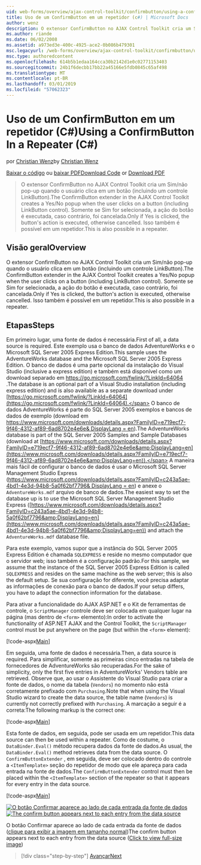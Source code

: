 ```yaml
---
uid: web-forms/overview/ajax-control-toolkit/confirmbutton/using-a-confirmbutton-in-a-repeater-cs
title: Uso de um ConfirmButton em um repetidor (c#) | Microsoft Docs
author: wenz
description: O extensor ConfirmButton no AJAX Control Toolkit cria um Sim/não pop-up quando o usuário clica em um botão (incluindo um controle LinkButton). Somente se Sim for...
ms.author: riande
ms.date: 06/02/2008
ms.assetid: a973ed3e-400c-4925-ace2-0b086b479301
msc.legacyurl: /web-forms/overview/ajax-control-toolkit/confirmbutton/using-a-confirmbutton-in-a-repeater-cs
msc.type: authoredcontent
ms.openlocfilehash: 614b5b1edaa164cca30b2142d1e0c02771153403
ms.sourcegitcommit: 24b1f6decbb17bb22a45166e5fdb0845c65af498
ms.translationtype: MT
ms.contentlocale: pt-BR
ms.lasthandoff: 03/01/2019
ms.locfileid: "57062323"
---
```

<a name="using-a-confirmbutton-in-a-repeater-c"></a><span data-ttu-id="5139c-104">Uso de um ConfirmButton em um repetidor (C#)</span><span class="sxs-lookup"><span data-stu-id="5139c-104">Using a ConfirmButton In a Repeater (C#)</span></span>
====================
<span data-ttu-id="5139c-105">por [Christian Wenz](https://github.com/wenz)</span><span class="sxs-lookup"><span data-stu-id="5139c-105">by [Christian Wenz](https://github.com/wenz)</span></span>

<span data-ttu-id="5139c-106">[Baixar o código](http://download.microsoft.com/download/8/6/d/86dea6c6-bb92-4fa6-aa14-f8c0f82100f5/ConfirmButton1.cs.zip) ou [baixar PDF](http://download.microsoft.com/download/b/6/a/b6ae89ee-df69-4c87-9bfb-ad1eb2b23373/confirmbutton1CS.pdf)</span><span class="sxs-lookup"><span data-stu-id="5139c-106">[Download Code](http://download.microsoft.com/download/8/6/d/86dea6c6-bb92-4fa6-aa14-f8c0f82100f5/ConfirmButton1.cs.zip) or [Download PDF](http://download.microsoft.com/download/b/6/a/b6ae89ee-df69-4c87-9bfb-ad1eb2b23373/confirmbutton1CS.pdf)</span></span>

> <span data-ttu-id="5139c-107">O extensor ConfirmButton no AJAX Control Toolkit cria um Sim/não pop-up quando o usuário clica em um botão (incluindo um controle LinkButton).</span><span class="sxs-lookup"><span data-stu-id="5139c-107">The ConfirmButton extender in the AJAX Control Toolkit creates a Yes/No popup when the user clicks on a button (including LinkButton control).</span></span> <span data-ttu-id="5139c-108">Somente se Sim for selecionada, a ação do botão é executada, caso contrário, foi cancelada.</span><span class="sxs-lookup"><span data-stu-id="5139c-108">Only if Yes is clicked, the button's action is executed, otherwise cancelled.</span></span> <span data-ttu-id="5139c-109">Isso também é possível em um repetidor.</span><span class="sxs-lookup"><span data-stu-id="5139c-109">This is also possible in a repeater.</span></span>


## <a name="overview"></a><span data-ttu-id="5139c-110">Visão geral</span><span class="sxs-lookup"><span data-stu-id="5139c-110">Overview</span></span>

<span data-ttu-id="5139c-111">O extensor ConfirmButton no AJAX Control Toolkit cria um Sim/não pop-up quando o usuário clica em um botão (incluindo um controle LinkButton).</span><span class="sxs-lookup"><span data-stu-id="5139c-111">The ConfirmButton extender in the AJAX Control Toolkit creates a Yes/No popup when the user clicks on a button (including LinkButton control).</span></span> <span data-ttu-id="5139c-112">Somente se Sim for selecionada, a ação do botão é executada, caso contrário, foi cancelada.</span><span class="sxs-lookup"><span data-stu-id="5139c-112">Only if Yes is clicked, the button's action is executed, otherwise cancelled.</span></span> <span data-ttu-id="5139c-113">Isso também é possível em um repetidor.</span><span class="sxs-lookup"><span data-stu-id="5139c-113">This is also possible in a repeater.</span></span>

## <a name="steps"></a><span data-ttu-id="5139c-114">Etapas</span><span class="sxs-lookup"><span data-stu-id="5139c-114">Steps</span></span>

<span data-ttu-id="5139c-115">Em primeiro lugar, uma fonte de dados é necessária.</span><span class="sxs-lookup"><span data-stu-id="5139c-115">First of all, a data source is required.</span></span> <span data-ttu-id="5139c-116">Este exemplo usa o banco de dados AdventureWorks e o Microsoft SQL Server 2005 Express Edition.</span><span class="sxs-lookup"><span data-stu-id="5139c-116">This sample uses the AdventureWorks database and the Microsoft SQL Server 2005 Express Edition.</span></span> <span data-ttu-id="5139c-117">O banco de dados é uma parte opcional da instalação do Visual Studio (inclusive a express edition) e também está disponível como um download separado em [ https://go.microsoft.com/fwlink/?LinkId=64064 ](https://go.microsoft.com/fwlink/?LinkId=64064).</span><span class="sxs-lookup"><span data-stu-id="5139c-117">The database is an optional part of a Visual Studio installation (including express edition) and is also available as a separate download under [https://go.microsoft.com/fwlink/?LinkId=64064](https://go.microsoft.com/fwlink/?LinkId=64064).</span></span> <span data-ttu-id="5139c-118">O banco de dados AdventureWorks é parte do SQL Server 2005 exemplos e bancos de dados de exemplo (download em [ https://www.microsoft.com/downloads/details.aspx?FamilyID=e719ecf7-9f46-4312-af89-6ad8702e4e6e&amp; DisplayLang = en](https://www.microsoft.com/downloads/details.aspx?FamilyID=e719ecf7-9f46-4312-af89-6ad8702e4e6e&amp;DisplayLang=en)).</span><span class="sxs-lookup"><span data-stu-id="5139c-118">The AdventureWorks database is part of the SQL Server 2005 Samples and Sample Databases (download at [https://www.microsoft.com/downloads/details.aspx?FamilyID=e719ecf7-9f46-4312-af89-6ad8702e4e6e&amp;DisplayLang=en](https://www.microsoft.com/downloads/details.aspx?FamilyID=e719ecf7-9f46-4312-af89-6ad8702e4e6e&amp;DisplayLang=en)).</span></span> <span data-ttu-id="5139c-119">A maneira mais fácil de configurar o banco de dados é usar o Microsoft SQL Server Management Studio Express ([https://www.microsoft.com/downloads/details.aspx?FamilyID=c243a5ae-4bd1-4e3d-94b8-5a0f62bf7796&amp; DisplayLang = en](https://www.microsoft.com/downloads/details.aspx?FamilyID=c243a5ae-4bd1-4e3d-94b8-5a0f62bf7796&amp;DisplayLang=en)) e anexe o `AdventureWorks.mdf` arquivo de banco de dados.</span><span class="sxs-lookup"><span data-stu-id="5139c-119">The easiest way to set the database up is to use the Microsoft SQL Server Management Studio Express ([https://www.microsoft.com/downloads/details.aspx?FamilyID=c243a5ae-4bd1-4e3d-94b8-5a0f62bf7796&amp;DisplayLang=en](https://www.microsoft.com/downloads/details.aspx?FamilyID=c243a5ae-4bd1-4e3d-94b8-5a0f62bf7796&amp;DisplayLang=en)) and attach the `AdventureWorks.mdf` database file.</span></span>

<span data-ttu-id="5139c-120">Para este exemplo, vamos supor que a instância do SQL Server 2005 Express Edition é chamada `SQLEXPRESS` e reside no mesmo computador que o servidor web; isso também é a configuração padrão.</span><span class="sxs-lookup"><span data-stu-id="5139c-120">For this sample, we assume that the instance of the SQL Server 2005 Express Edition is called `SQLEXPRESS` and resides on the same machine as the web server; this is also the default setup.</span></span> <span data-ttu-id="5139c-121">Se sua configuração for diferente, você precisa adaptar as informações de conexão para o banco de dados.</span><span class="sxs-lookup"><span data-stu-id="5139c-121">If your setup differs, you have to adapt the connection information for the database.</span></span>

<span data-ttu-id="5139c-122">Para ativar a funcionalidade do AJAX ASP.NET e o Kit de ferramentas de controle, o `ScriptManager` controle deve ser colocada em qualquer lugar na página (mas dentro de `<form>` elemento):</span><span class="sxs-lookup"><span data-stu-id="5139c-122">In order to activate the functionality of ASP.NET AJAX and the Control Toolkit, the `ScriptManager` control must be put anywhere on the page (but within the `<form>` element):</span></span>

[!code-aspx[Main](using-a-confirmbutton-in-a-repeater-cs/samples/sample1.aspx)]

<span data-ttu-id="5139c-123">Em seguida, uma fonte de dados é necessária.</span><span class="sxs-lookup"><span data-stu-id="5139c-123">Then, a data source is required.</span></span> <span data-ttu-id="5139c-124">Para simplificar, somente as primeiras cinco entradas na tabela de fornecedores de AdventureWorks são recuperadas.</span><span class="sxs-lookup"><span data-stu-id="5139c-124">For the sake of simplicity, only the first five entries in AdventureWorks' Vendors table are retrieved.</span></span> <span data-ttu-id="5139c-125">Observe que, ao usar o Assistente do Visual Studio para criar a fonte de dados, o nome da tabela (`Vendors`) no momento não está corretamente prefixado com `Purchasing`.</span><span class="sxs-lookup"><span data-stu-id="5139c-125">Note that when using the Visual Studio wizard to create the data source, the table name (`Vendors`) is currently not correctly prefixed with `Purchasing`.</span></span> <span data-ttu-id="5139c-126">A marcação a seguir é a correta:</span><span class="sxs-lookup"><span data-stu-id="5139c-126">The following markup is the correct one:</span></span>

[!code-aspx[Main](using-a-confirmbutton-in-a-repeater-cs/samples/sample2.aspx)]

<span data-ttu-id="5139c-127">Esta fonte de dados, em seguida, pode ser usada em um repetidor.</span><span class="sxs-lookup"><span data-stu-id="5139c-127">This data source can then be used within a repeater.</span></span> <span data-ttu-id="5139c-128">Como de costume, o `DataBinder.Eval()` método recupera dados da fonte de dados.</span><span class="sxs-lookup"><span data-stu-id="5139c-128">As usual, the `DataBinder.Eval()` method retrieves data from the data source.</span></span> <span data-ttu-id="5139c-129">O `ConfirmButtonExtender` , em seguida, deve ser colocado dentro do controle a `<ItemTemplate>` seção do repetidor de modo que ele apareça para cada entrada na fonte de dados.</span><span class="sxs-lookup"><span data-stu-id="5139c-129">The `ConfirmButtonExtender` control must then be placed within the `<ItemTemplate>` section of the repeater so that it appears for every entry in the data source.</span></span>

[!code-aspx[Main](using-a-confirmbutton-in-a-repeater-cs/samples/sample3.aspx)]


<span data-ttu-id="5139c-130">[![O botão Confirmar aparece ao lado de cada entrada da fonte de dados](using-a-confirmbutton-in-a-repeater-cs/_static/image2.png)](using-a-confirmbutton-in-a-repeater-cs/_static/image1.png)</span><span class="sxs-lookup"><span data-stu-id="5139c-130">[![The confirm button appears next to each entry from the data source](using-a-confirmbutton-in-a-repeater-cs/_static/image2.png)](using-a-confirmbutton-in-a-repeater-cs/_static/image1.png)</span></span>

<span data-ttu-id="5139c-131">O botão Confirmar aparece ao lado de cada entrada da fonte de dados ([clique para exibir a imagem em tamanho normal](using-a-confirmbutton-in-a-repeater-cs/_static/image3.png))</span><span class="sxs-lookup"><span data-stu-id="5139c-131">The confirm button appears next to each entry from the data source ([Click to view full-size image](using-a-confirmbutton-in-a-repeater-cs/_static/image3.png))</span></span>

> [!div class="step-by-step"]
> [<span data-ttu-id="5139c-132">Avançar</span><span class="sxs-lookup"><span data-stu-id="5139c-132">Next</span></span>](using-a-confirmbutton-in-a-repeater-vb.md)
